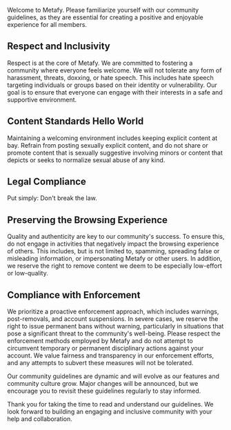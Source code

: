 Welcome to Metafy. Please familiarize yourself with our community guidelines, as they are essential for creating a positive and enjoyable experience for all members.

## Respect and Inclusivity

Respect is at the core of Metafy. We are committed to fostering a community where everyone feels welcome. We will not tolerate any form of harassment, threats, doxxing, or hate speech. This includes hate speech targeting individuals or groups based on their identity or vulnerability. Our goal is to ensure that everyone can engage with their interests in a safe and supportive environment.

## Content Standards Hello World

Maintaining a welcoming environment includes keeping explicit content at bay. Refrain from posting sexually explicit content, and do not share or promote content that is sexually suggestive involving minors or content that depicts or seeks to normalize sexual abuse of any kind.

## Legal Compliance

Put simply: Don't break the law.

## Preserving the Browsing Experience

Quality and authenticity are key to our community's success. To ensure this, do not engage in activities that negatively impact the browsing experience of others. This includes, but is not limited to, spamming, spreading false or misleading information, or impersonating Metafy or other users. In addition, we reserve the right to remove content we deem to be especially low-effort or low-quality.

## Compliance with Enforcement

We prioritize a proactive enforcement approach, which includes warnings, post-removals, and account suspensions. In severe cases, we reserve the right to issue permanent bans without warning, particularly in situations that pose a significant threat to the community's well-being. Please respect the enforcement methods employed by Metafy and do not attempt to circumvent temporary or permanent disciplinary actions against your account. We value fairness and transparency in our enforcement efforts, and any attempts to subvert these measures will not be tolerated.

Our community guidelines are dynamic and will evolve as our features and community culture grow. Major changes will be announced, but we encourage you to revisit these guidelines regularly to stay informed.

Thank you for taking the time to read and understand our guidelines. We look forward to building an engaging and inclusive community with your help and collaboration.
